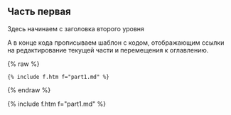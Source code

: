 ## Часть первая

Здесь начинаем с заголовка второго уровня

А в конце кода прописываем шаблон с кодом, отображающим ссылки на редактирование текущей части и перемещения к оглавлению.

{% raw %}
```
{% include f.htm f="part1.md" %}
```
{% endraw %}

{% include f.htm f="part1.md" %}

